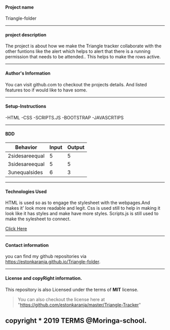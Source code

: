 
#### Project name

Triangle-folder

---

#### project description

The project is about how we make the Triangle tracker collaborate with the other funtions
like the alert which helps to alert that there is a running permission that needs to be attended..
This helps to make the rows active.

---

#### Author's Information

You can visit github.com to checkout the projects details.
And listed features too if would like to have some.

---

#### Setup-Instructions
-HTML
-CSS
-SCRIPTS.JS
-BOOTSTRAP
-JAVASCRTIPS
 
---


#### BDD

Behavior|Input|Output 
--------|-----|------
2sidesareequal|5|5|0|Isosceles
3sidesareequal|5|5|5|Equilateral
3unequalsides|6|3|6|scalene

---


#### Technologies Used

HTML is used so as to engage the stylesheet with the webpages.And makes it' look more readable and legit.
Css is used still to help in making it look like it has styles and make have more styles.
Scripts.js is still used to make the sylesheet to connect.

<a href="https://estonkaranja.github.io/Triangle-folder/">Click Here</a>

---

#### Contact information

you can find my github repositories via https://estonkaranja.github.io/Triangle-folder.


---

#### License and copyRight information.

This repository is also Licensed under the terms of  **MIT** license.
>You can also checkout the license here at "https://github.com/estonkaranja/master/Triangle-Tracker"

copyright * 2019 TERMS @Moringa-school.
---
